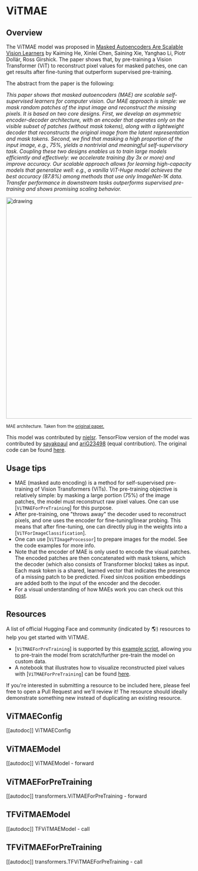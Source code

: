 <!--Copyright 2022 The HuggingFace Team. All rights reserved.

Licensed under the Apache License, Version 2.0 (the "License"); you may not use this file except in compliance with
the License. You may obtain a copy of the License at

http://www.apache.org/licenses/LICENSE-2.0

Unless required by applicable law or agreed to in writing, software distributed under the License is distributed on
an "AS IS" BASIS, WITHOUT WARRANTIES OR CONDITIONS OF ANY KIND, either express or implied. See the License for the
specific language governing permissions and limitations under the License.

⚠️ Note that this file is in Markdown but contain specific syntax for our doc-builder (similar to MDX) that may not be
rendered properly in your Markdown viewer.

-->

# ViTMAE

## Overview

The ViTMAE model was proposed in [Masked Autoencoders Are Scalable Vision Learners](https://arxiv.org/abs/2111.06377v2) by Kaiming He, Xinlei Chen, Saining Xie, Yanghao Li,
Piotr Dollár, Ross Girshick. The paper shows that, by pre-training a Vision Transformer (ViT) to reconstruct pixel values for masked patches, one can get results after
fine-tuning that outperform supervised pre-training.

The abstract from the paper is the following:

*This paper shows that masked autoencoders (MAE) are scalable self-supervised learners for computer vision. Our MAE approach is simple: we mask random patches of the
input image and reconstruct the missing pixels. It is based on two core designs. First, we develop an asymmetric encoder-decoder architecture, with an encoder that operates
only on the visible subset of patches (without mask tokens), along with a lightweight decoder that reconstructs the original image from the latent representation and mask
tokens. Second, we find that masking a high proportion of the input image, e.g., 75%, yields a nontrivial and meaningful self-supervisory task. Coupling these two designs
enables us to train large models efficiently and effectively: we accelerate training (by 3x or more) and improve accuracy. Our scalable approach allows for learning high-capacity
models that generalize well: e.g., a vanilla ViT-Huge model achieves the best accuracy (87.8%) among methods that use only ImageNet-1K data. Transfer performance in downstream
tasks outperforms supervised pre-training and shows promising scaling behavior.*

<img src="https://user-images.githubusercontent.com/11435359/146857310-f258c86c-fde6-48e8-9cee-badd2b21bd2c.png"
alt="drawing" width="600"/> 

<small> MAE architecture. Taken from the <a href="https://arxiv.org/abs/2111.06377">original paper.</a> </small>

This model was contributed by [nielsr](https://hf-mirror.com/nielsr). TensorFlow version of the model was contributed by [sayakpaul](https://github.com/sayakpaul) and 
[ariG23498](https://github.com/ariG23498) (equal contribution). The original code can be found [here](https://github.com/facebookresearch/mae). 

## Usage tips

- MAE (masked auto encoding) is a method for self-supervised pre-training of Vision Transformers (ViTs). The pre-training objective is relatively simple:
by masking a large portion (75%) of the image patches, the model must reconstruct raw pixel values. One can use [`ViTMAEForPreTraining`] for this purpose.
- After pre-training, one "throws away" the decoder used to reconstruct pixels, and one uses the encoder for fine-tuning/linear probing. This means that after
fine-tuning, one can directly plug in the weights into a [`ViTForImageClassification`].
- One can use [`ViTImageProcessor`] to prepare images for the model. See the code examples for more info.
- Note that the encoder of MAE is only used to encode the visual patches. The encoded patches are then concatenated with mask tokens, which the decoder (which also
consists of Transformer blocks) takes as input. Each mask token is a shared, learned vector that indicates the presence of a missing patch to be predicted. Fixed
sin/cos position embeddings are added both to the input of the encoder and the decoder.
- For a visual understanding of how MAEs work you can check out this [post](https://keras.io/examples/vision/masked_image_modeling/).

## Resources

A list of official Hugging Face and community (indicated by 🌎) resources to help you get started with ViTMAE.

- [`ViTMAEForPreTraining`] is supported by this [example script](https://github.com/huggingface/transformers/tree/main/examples/pytorch/image-pretraining), allowing you to pre-train the model from scratch/further pre-train the model on custom data.
- A notebook that illustrates how to visualize reconstructed pixel values with [`ViTMAEForPreTraining`] can be found [here](https://github.com/NielsRogge/Transformers-Tutorials/blob/master/ViTMAE/ViT_MAE_visualization_demo.ipynb).

If you're interested in submitting a resource to be included here, please feel free to open a Pull Request and we'll review it! The resource should ideally demonstrate something new instead of duplicating an existing resource.

## ViTMAEConfig

[[autodoc]] ViTMAEConfig

<frameworkcontent>
<pt>

## ViTMAEModel

[[autodoc]] ViTMAEModel
    - forward

## ViTMAEForPreTraining

[[autodoc]] transformers.ViTMAEForPreTraining
    - forward

</pt>
<tf>

## TFViTMAEModel

[[autodoc]] TFViTMAEModel
    - call

## TFViTMAEForPreTraining

[[autodoc]] transformers.TFViTMAEForPreTraining
    - call

</tf>
</frameworkcontent>
